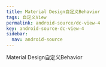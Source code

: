 ```yaml
---
title: Material Design自定义Behavior
tags: 自定义View
permalink: android-source/dc-view-4
key: android-source-dc-view-4
sidebar:
  nav: android-source
---
```


Material Design自定义Behavior



<!--more-->













